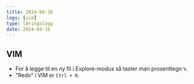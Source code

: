 ```yaml
---
title: 2024-04-16
logs: [vim]
type: læringslogg
date: 2024-04-16
---
```


## VIM
* For å legge til en ny fil i Explore-modus så taster man prosenttegn `%`.
* "Redo" i VIM er `Ctrl + R`. 
